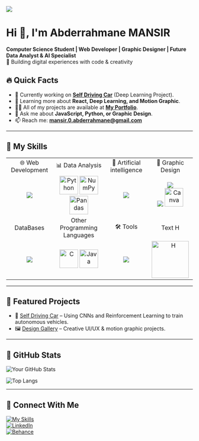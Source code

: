 <img src="https://media.licdn.com/dms/image/v2/D4E16AQEVsLGLmeoReQ/profile-displaybackgroundimage-shrink_350_1400/B4EZbRDEDxHYAY-/0/1747263986154?e=1752710400&v=beta&t=69zxIfgFdjA0GF1_J7gifbv7No2dY9UA61EklfHaSiU"/>

# Hi 👋, I'm Abderrahmane MANSIR  
**Computer Science Student | Web Developer | Graphic Designer | Future Data Analyst & AI Specialist**  
🚀 Building digital experiences with code & creativity  

## 🔥 Quick Facts  
- 🔭 Currently working on **[Self Driving Car](https://github.com/yourusername/project)** (Deep Learning Project).  
- 🌱 Learning more about **React, Deep Learning, and Motion Graphic**.  
- 👨‍💻 All of my projects are available at **[My Portfolio](https://yourportfolio.link)**.  
- 💬 Ask me about **JavaScript, Python, or Graphic Design**.  
- 📫 Reach me: **mansir.0.abderrahmane@gmail.com**  

---

## 🌟 My Skills

<table align="center" style="width:100%; border-collapse: collapse; text-align: center;">
  <tr>
    <td align="center">🌐 Web Development</td>
    <td align="center">📊 Data Analysis</td>
    <td align="center">🤖 Artificial intelligence</td>
    <td align="center">🎨 Graphic Design</td>
  </tr>
  <tr>
    <td><img src="https://skillicons.dev/icons?i=html,css,js,react,nodejs,bootstrap,php,threejs&perline=3" align="center"></td>
    <td align="center">
      <img width="50" src="https://raw.githubusercontent.com/marwin1991/profile-technology-icons/refs/heads/main/icons/python.png" alt="Python" title="Python"/>
      <img width="50" src="https://raw.githubusercontent.com/marwin1991/profile-technology-icons/refs/heads/main/icons/numpy.png" alt="NumPy" title="NumPy"/>
      <img width="50" src="https://raw.githubusercontent.com/marwin1991/profile-technology-icons/refs/heads/main/icons/pandas.png" alt="Pandas" title="Pandas"/>
    </td>
    <td align="center"><img src="https://skillicons.dev/icons?i=sklearn,tensorflow,pytorch"></td>
    <td align="center">
      <img src="https://skillicons.dev/icons?i=ai,ps,pr"><br/>
      <img src="https://skillicons.dev/icons?i=blender,figma">
      <img width="50" src="https://raw.githubusercontent.com/marwin1991/profile-technology-icons/refs/heads/main/icons/canva.png" alt="Canva" title="Canva" />
    </td>
  </tr>
  <tr>
    <td>DataBases</td>
    <td>Other Programming Languages</td>
    <td>🛠️ Tools</td>
    <td>Text H</td>
  </tr>
  <tr>
    <td><img src="https://skillicons.dev/icons?i=mysql,mongodb,postgres"></td>
    <td>
      <img width="50" src="https://raw.githubusercontent.com/marwin1991/profile-technology-icons/refs/heads/main/icons/c.png" alt="C" title="C"/>
      <img width="50" src="https://raw.githubusercontent.com/marwin1991/profile-technology-icons/refs/heads/main/icons/java.png" alt="Java" title="Java"/>
    </td>
    <td><img src="https://skillicons.dev/icons?i=vscode,eclipse,git"></td>
    <td><img src="imageH.png" alt="H" width="100"></td>
  </tr>
</table>


---
## 🚀 Featured Projects  
- 🔧 [Self Driving Car](https://github.com/abderrahmane-mansir/) – Using CNNs and Reinforcement Learning to train autonomous vehicles.  
- 🖼️ [Design Gallery](https://behance.net/abderramansir) – Creative UI/UX & motion graphic projects.  
---
## 🔎 GitHub Stats

![Your GitHub Stats](https://github-readme-stats.vercel.app/api?username=MANSIR-Abderrahmane&show_icons=true&theme=shadow_red)  

![Top Langs](https://github-readme-stats.vercel.app/api/top-langs/?username=MANSIR-Abderrahmane&layout=compact&theme=shadow_red)  

---

## 💼 Connect With Me
[![My Skills](https://skillicons.dev/icons?i=twitter,gmail,github,linkedin)](https://x.com/MANSIR_is_me)<br/>
[![LinkedIn](https://img.shields.io/badge/LinkedIn-0077B5?style=for-the-badge&logo=linkedin&logoColor=white)](https://linkedin.com/in/abderrahmane-mansir)<br/>
[![Behance](https://img.shields.io/badge/Behance-1769FF?style=for-the-badge&logo=behance&logoColor=white)](https://behance.net/abderramansir)





